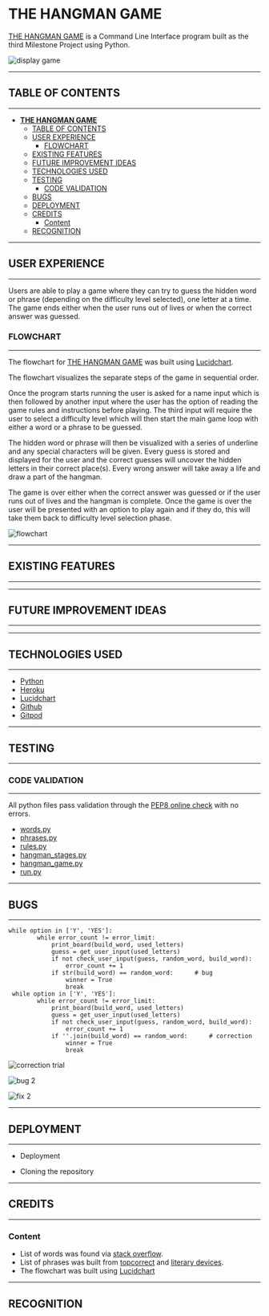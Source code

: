 # **THE HANGMAN GAME**
[THE HANGMAN GAME](https://dashboard.heroku.com/apps/hangman-gam3) is a Command Line Interface program built as the third Milestone Project using Python.

![display game](/readme_images/display.png)

---
## TABLE OF CONTENTS
---

<!-- TOC -->

- [**THE HANGMAN GAME**](#the-hangman-game)
    - [TABLE OF CONTENTS](#table-of-contents)
    - [USER EXPERIENCE](#user-experience)
        - [FLOWCHART](#flowchart)
    - [EXISTING FEATURES](#existing-features)
    - [FUTURE IMPROVEMENT IDEAS](#future-improvement-ideas)
    - [TECHNOLOGIES USED](#technologies-used)
    - [TESTING](#testing)
        - [CODE VALIDATION](#code-validation)
    - [BUGS](#bugs)
    - [DEPLOYMENT](#deployment)
    - [CREDITS](#credits)
        - [Content](#content)
    - [RECOGNITION](#recognition)

<!-- /TOC -->

---
## USER EXPERIENCE
---

Users are able to play a game where they can try to guess the hidden word or phrase (depending on the difficulty level selected), one letter at a time. The game ends either when the user runs out of lives or when the correct answer was guessed.

### FLOWCHART
---

The flowchart for [THE HANGMAN GAME](https://dashboard.heroku.com/apps/hangman-gam3) was built using [Lucidchart](https://www.lucidchart.com/pages/).

The flowchart visualizes the separate steps of the game in sequential order. 

Once the program starts running the user is asked for a name input which is then followed by another input where the user has the option of reading the game rules and instructions before playing. The third input will require the user to select a difficulty level which will then start the main game loop with either a word or a phrase to be guessed.

The hidden word or phrase will then be visualized with a series of underline and any special characters will be given. Every guess is stored and displayed for the user and the correct guesses will uncover the hidden letters in their correct place(s). Every wrong answer will take away a life and draw a part of the hangman.

The game is over either when the correct answer was guessed or if the user runs out of lives and the hangman is complete. Once the game is over the user will be presented with an option to play again and if they do, this will take them back to difficulty level selection phase.

![flowchart](/readme_images/flowchart.png)

---
## EXISTING FEATURES
---

---
## FUTURE IMPROVEMENT IDEAS
---

---
## TECHNOLOGIES USED
---

* [Python](https://www.python.org/)
* [Heroku](https://dashboard.heroku.com/apps)
* [Lucidchart](https://www.lucidchart.com/pages)
* [Github](https://github.com/)
* [Gitpod](https://gitpod.io/)

---
## TESTING
---

### CODE VALIDATION
---

All python files pass validation through the [PEP8 online check](http://pep8online.com/) with no errors.

* [words.py](/readme_images/check_words.png)
* [phrases.py](/readme_images/check_phrases.png)
* [rules.py](/readme_images/check_rules.png)
* [hangman_stages.py](/readme_images/check_stages.png)
* [hangman_game.py](/readme_images/check_game.png)
* [run.py](/readme_images/check_run.png)

---
## BUGS
---

```
while option in ['Y', 'YES']:
        while error_count != error_limit:
            print_board(build_word, used_letters)
            guess = get_user_input(used_letters)
            if not check_user_input(guess, random_word, build_word):
                error_count += 1
            if str(build_word) == random_word:	    # bug
                winner = True
                break
 while option in ['Y', 'YES']:
        while error_count != error_limit:
            print_board(build_word, used_letters)
            guess = get_user_input(used_letters)
            if not check_user_input(guess, random_word, build_word):
                error_count += 1
            if ''.join(build_word) == random_word:	    # correction
                winner = True
                break

```
![correction trial](/readme_images/fix_01.png)

![bug 2](/readme_images/bug_02.png)

![fix 2](/readme_images/fix_02.png)

---
## DEPLOYMENT
---

* Deployment

* Cloning the repository

---
## CREDITS
---

### Content

* List of words was found via [stack overflow](https://www.randomlists.com/data/words.json).
* List of phrases was built from [topcorrect](https://www.topcorrect.com/blog/50-popular-idioms-to-sound-like-a-native-speaker/) and [literary devices](https://literarydevices.net/huge-list-of-idiom-examples/).
* The flowchart was built using [Lucidchart](https://www.lucidchart.com/pages/)


---
## RECOGNITION